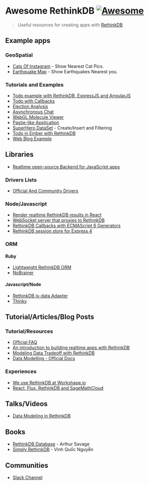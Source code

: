 # Awesome RethinkDB [![Awesome](https://cdn.rawgit.com/sindresorhus/awesome/d7305f38d29fed78fa85652e3a63e154dd8e8829/media/badge.svg)](https://github.com/sindresorhus/awesome)

> Useful resources for creating apps with [RethinkDB](https://rethinkdb.com)

## Example apps

### GeoSpatial

- [Cats Of Instagram](https://github.com/rethinkdb/cats-of-instagram) - Show Nearest Cat Pics.
- [Earthquake Map](https://github.com/rethinkdb/earthquake-map) - Show Earthquakes Nearest you.

### Tutorials and Examples
- [Todo example with RethinkDB, ExpressJS and AngularJS](https://github.com/rethinkdb/rethinkdb-example-nodejs/tree/master/todo-angular-express-promise)
- [Todo with Callbacks](https://github.com/rethinkdb/rethinkdb-example-nodejs/tree/master/todo-angular-express)
- [Election Analysis](https://rethinkdb.com/docs/tutorials/elections/)
- [Asynchronous Chat](https://github.com/rethinkdb/rethinkdb-example-nodejs-chat)
- [WebGL Molecule Viewer](https://github.com/psb/molly.js/)
- [Pastie-like Application](https://github.com/rethinkdb/rethinkdb-example-sinatra-pastie)
- [SuperHero DataSet](https://rethinkdb.com/docs/tutorials/superheroes/) - Create/Insert and Filtering
- [Todo in Ember with RethinkDB](https://github.com/rethinkdb/rethinkdb-example-bottle-ember-todo)
- [Web Blog Example](https://github.com/rethinkdb/rethinkdb-example-webpy-blog)

## Libraries

- [Realtime open-source Backend for JavaScript apps](https://horizon.io)

### Drivers Lists

- [Official And Community Drivers](https://www.rethinkdb.com/docs/install-drivers/)

### Node/Javascript

- [Render realtime RethinkDB results in React](https://github.com/mikemintz/react-rethinkdb)
- [WebSocket server that proxies to RethinkDB](https://github.com/mikemintz/rethinkdb-websocket-server)
- [RethinkDB Callbacks with ECMAScript 6 Generators](https://github.com/hden/rethinkdb-co)
- [RethinkDB session store for Express 4](https://github.com/armenfilipetyan/express-session-rethinkdb)

### ORM

#### Ruby
 - [Lightweight RethinkDB ORM](https://github.com/kureikain/epiphy)
 - [NoBrainer](http://nobrainer.io/)
 
#### Javascript/Node
 - [RethinkDB js-data Adapter](https://github.com/js-data/js-data-rethinkdb)
 - [Thinky](https://github.com/neumino/thinky)
  

## Tutorial/Articles/Blog Posts

### Tutorial/Resources
 - [Official FAQ](https://rethinkdb.com/faq/)
 - [An introduction to building realtime apps with RethinkDB](https://jaxenter.com/building-realtime-apps-rethinkdb-115254.html)
 - [Modeling Data Tradeoff with RethinkDB](http://blog.hiphipjorge.com/the-most-important-tradeoff-when-modeling-data-in-rethinkdb/)
 - [Data Modelling - Official Docs](https://rethinkdb.com/docs/data-modeling/)

### Experiences

- [We use RethinkDB at Workshape.io](http://blog.workshape.io/we-use-rethinkdb-at-workshapeio/)
- [React, Flux, RethinkDB and SageMathCloud](http://sagemath.blogspot.sg/2015/08/react-flux-rethinkdb-and-sagemathcloud.html)

## Talks/Videos
- [Data Modeling in RethinkDB](https://www.youtube.com/watch?v=vJtDNRsUozk)


## Books

- [RethinkDB Database](https://www.gitbook.com/book/gitart/rethinkdb/details) - Arthur Savage
- [Simply RethinkDB](https://leanpub.com/simplyrethinkdb/read) - Vinh Quốc Nguyễn


## Communities

- [Slack Channel](http://slack.rethinkdb.com/)
